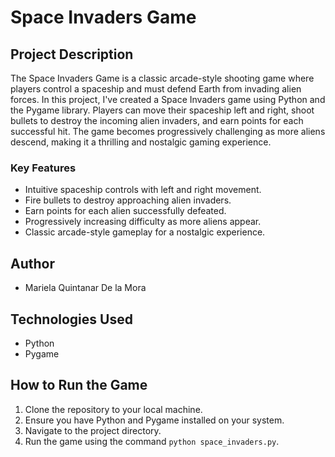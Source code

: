# Space Invaders Game

## Project Description

The Space Invaders Game is a classic arcade-style shooting game where players control a spaceship and must defend Earth from invading alien forces. 
In this project, I've created a Space Invaders game using Python and the Pygame library. Players can move their spaceship left and right, 
shoot bullets to destroy the incoming alien invaders, and earn points for each successful hit. 
The game becomes progressively challenging as more aliens descend, making it a thrilling and nostalgic gaming experience.

### Key Features

- Intuitive spaceship controls with left and right movement.
- Fire bullets to destroy approaching alien invaders.
- Earn points for each alien successfully defeated.
- Progressively increasing difficulty as more aliens appear.
- Classic arcade-style gameplay for a nostalgic experience.

## Author

- Mariela Quintanar De la Mora

## Technologies Used

- Python
- Pygame

## How to Run the Game

1. Clone the repository to your local machine.
2. Ensure you have Python and Pygame installed on your system.
3. Navigate to the project directory.
4. Run the game using the command `python space_invaders.py`.
